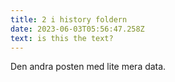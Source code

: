 ```yaml
---
title: 2 i history foldern
date: 2023-06-03T05:56:47.258Z
text: i﻿s this the text?
---
```


Den andra posten med lite mera data.